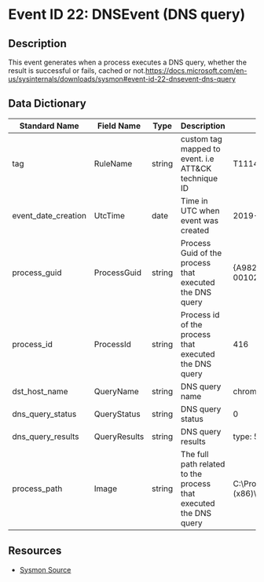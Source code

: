 # Event ID 22: DNSEvent (DNS query)

## Description
This event generates when a process executes a DNS query, whether the result is successful or fails, cached or not.https://docs.microsoft.com/en-us/sysinternals/downloads/sysmon#event-id-22-dnsevent-dns-query

## Data Dictionary
|Standard Name|Field Name|Type|Description|Sample Value|
|---|---|---|---|---|
|tag|RuleName|string|custom tag mapped to event. i.e ATT&CK technique ID|T1114|
|event_date_creation|UtcTime|date|Time in UTC when event was created|2019-06-12 00:57:55.254|
|process_guid|ProcessGuid|string|Process Guid of the process that executed the DNS query|{A98268C1-4DDF-5D00-0000-00102D794100}|
|process_id|ProcessId|string|Process id of the process that executed the DNS query|416|
|dst_host_name|QueryName|string|DNS query name|chrome.google.com|
|dns_query_status|QueryStatus|string|DNS query status|0|
|dns_query_results|QueryResults|string|DNS query results|type: 5 www3.l.google.com;172.217.7.206;|
|process_path|Image|string|The full path related to the process that executed the DNS query|C:\Program Files (x86)\Google\Chrome\Application\chrome.exe|

## Resources
* [Sysmon Source](https://docs.microsoft.com/en-us/sysinternals/downloads/sysmon#event-id-22-dnsevent-dns-query)
